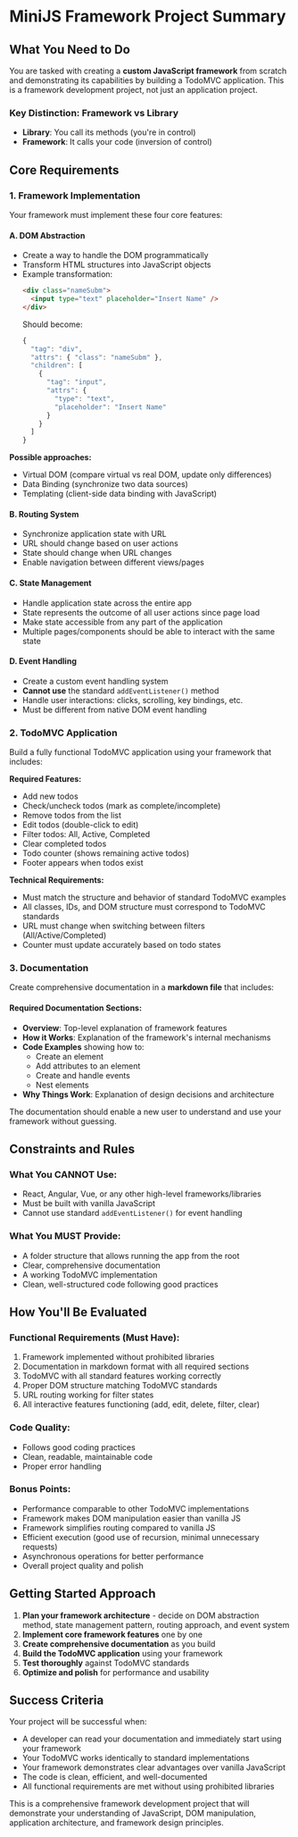 # MiniJS Framework Project Summary

## What You Need to Do

You are tasked with creating a **custom JavaScript framework** from scratch and demonstrating its capabilities by building a TodoMVC application. This is a framework development project, not just an application project.

### Key Distinction: Framework vs Library
- **Library**: You call its methods (you're in control)
- **Framework**: It calls your code (inversion of control)

## Core Requirements

### 1. Framework Implementation
Your framework must implement these four core features:

#### A. DOM Abstraction
- Create a way to handle the DOM programmatically
- Transform HTML structures into JavaScript objects
- Example transformation:
  ```html
  <div class="nameSubm">
    <input type="text" placeholder="Insert Name" />
  </div>
  ```
  Should become:
  ```javascript
  {
    "tag": "div",
    "attrs": { "class": "nameSubm" },
    "children": [
      {
        "tag": "input",
        "attrs": {
          "type": "text",
          "placeholder": "Insert Name"
        }
      }
    ]
  }
  ```

**Possible approaches:**
- Virtual DOM (compare virtual vs real DOM, update only differences)
- Data Binding (synchronize two data sources)
- Templating (client-side data binding with JavaScript)

#### B. Routing System
- Synchronize application state with URL
- URL should change based on user actions
- State should change when URL changes
- Enable navigation between different views/pages

#### C. State Management
- Handle application state across the entire app
- State represents the outcome of all user actions since page load
- Make state accessible from any part of the application
- Multiple pages/components should be able to interact with the same state

#### D. Event Handling
- Create a custom event handling system
- **Cannot use** the standard `addEventListener()` method
- Handle user interactions: clicks, scrolling, key bindings, etc.
- Must be different from native DOM event handling

### 2. TodoMVC Application
Build a fully functional TodoMVC application using your framework that includes:

**Required Features:**
- Add new todos
- Check/uncheck todos (mark as complete/incomplete)
- Remove todos from the list
- Edit todos (double-click to edit)
- Filter todos: All, Active, Completed
- Clear completed todos
- Todo counter (shows remaining active todos)
- Footer appears when todos exist

**Technical Requirements:**
- Must match the structure and behavior of standard TodoMVC examples
- All classes, IDs, and DOM structure must correspond to TodoMVC standards
- URL must change when switching between filters (All/Active/Completed)
- Counter must update accurately based on todo states

### 3. Documentation
Create comprehensive documentation in a **markdown file** that includes:

#### Required Documentation Sections:
- **Overview**: Top-level explanation of framework features
- **How it Works**: Explanation of the framework's internal mechanisms
- **Code Examples** showing how to:
  - Create an element
  - Add attributes to an element
  - Create and handle events
  - Nest elements
- **Why Things Work**: Explanation of design decisions and architecture

The documentation should enable a new user to understand and use your framework without guessing.

## Constraints and Rules

### What You CANNOT Use:
- React, Angular, Vue, or any other high-level frameworks/libraries
- Must be built with vanilla JavaScript
- Cannot use standard `addEventListener()` for event handling

### What You MUST Provide:
- A folder structure that allows running the app from the root
- Clear, comprehensive documentation
- A working TodoMVC implementation
- Clean, well-structured code following good practices

## How You'll Be Evaluated

### Functional Requirements (Must Have):
1. Framework implemented without prohibited libraries
2. Documentation in markdown format with all required sections
3. TodoMVC with all standard features working correctly
4. Proper DOM structure matching TodoMVC standards
5. URL routing working for filter states
6. All interactive features functioning (add, edit, delete, filter, clear)

### Code Quality:
- Follows good coding practices
- Clean, readable, maintainable code
- Proper error handling

### Bonus Points:
- Performance comparable to other TodoMVC implementations
- Framework makes DOM manipulation easier than vanilla JS
- Framework simplifies routing compared to vanilla JS
- Efficient execution (good use of recursion, minimal unnecessary requests)
- Asynchronous operations for better performance
- Overall project quality and polish

## Getting Started Approach

1. **Plan your framework architecture** - decide on DOM abstraction method, state management pattern, routing approach, and event system
2. **Implement core framework features** one by one
3. **Create comprehensive documentation** as you build
4. **Build the TodoMVC application** using your framework
5. **Test thoroughly** against TodoMVC standards
6. **Optimize and polish** for performance and usability

## Success Criteria

Your project will be successful when:
- A developer can read your documentation and immediately start using your framework
- Your TodoMVC works identically to standard implementations
- Your framework demonstrates clear advantages over vanilla JavaScript
- The code is clean, efficient, and well-documented
- All functional requirements are met without using prohibited libraries

This is a comprehensive framework development project that will demonstrate your understanding of JavaScript, DOM manipulation, application architecture, and framework design principles.
